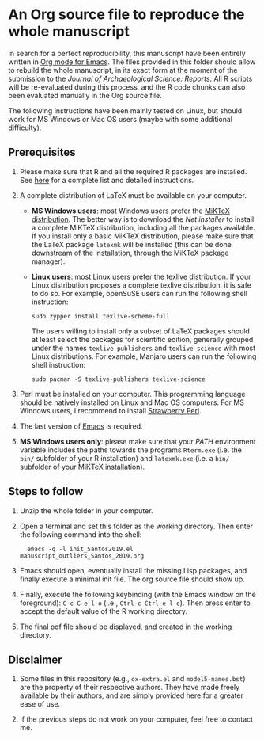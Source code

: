 An Org source file to reproduce the whole manuscript
====================================================

In search for a perfect reproducibility, this manuscript have been entirely written in [Org mode for Emacs](https://orgmode.org/). The files provided in this folder should allow to rebuild the whole manuscript, in its exact form at the moment of the submission to the *Journal of Archaeological Science: Reports*. All R scripts will be re-evaluated during this process, and the R code chunks can also been evaluated manually in the Org source file.

The following instructions have been mainly tested on Linux, but should work for MS Windows or Mac OS users (maybe with some additional difficulty).

## Prerequisites

1. Please make sure that R and all the required R packages are installed. See [here](https://gitlab.com/f.santos/reproducibility-package-for-santos-2019-jasr/blob/master/README.md) for a complete list and detailed instructions.

2. A complete distribution of LaTeX must be available on your computer.
   - **MS Windows users**: most Windows users prefer the [MiKTeX distribution](https://miktex.org/download). The better way is to download the *Net installer* to install a complete MiKTeX distribution, including all the packages available. If you install only a basic MiKTeX distribution, please make sure that the LaTeX package `latexmk` will be installed (this can be done downstream of the installation, through the MiKTeX package manager).
   - **Linux users**: most Linux users prefer the [texlive distribution](https://tug.org/texlive/). If your Linux distribution proposes a complete texlive distribution, it is safe to do so. For example, openSuSE users can run the following shell instruction:
	   
         sudo zypper install texlive-scheme-full
	   
      The users willing to install only a subset of LaTeX packages should at least select the packages for scientific edition, generally grouped under the names `texlive-publishers` and `texlive-science` with most Linux distributions. For example, Manjaro users can run the following shell instruction:

         sudo pacman -S texlive-publishers texlive-science

3. Perl must be installed on your computer. This programming language should be natively installed on Linux and Mac OS computers. For MS Windows users, I recommend to install [Strawberry Perl](http://strawberryperl.com/).

4. The last version of [Emacs](https://www.gnu.org/software/emacs/) is required.

5. **MS Windows users only**: please make sure that your *PATH* environment variable includes the paths towards the programs `Rterm.exe` (i.e. the `bin/` subfolder of your R installation) and `latexmk.exe` (i.e. a `bin/` subfolder of your MiKTeX installation).

## Steps to follow

1. Unzip the whole folder in your computer.

2. Open a terminal and set this folder as the working directory. Then enter the following command into the shell:

         emacs -q -l init_Santos2019.el manuscript_outliers_Santos_2019.org
	
3. Emacs should open, eventually install the missing Lisp packages, and finally execute a minimal init file. The org source file should show up.

4. Finally, execute the following keybinding (with the Emacs window on the foreground): `C-c C-e l o` (i.e., `Ctrl-c Ctrl-e l o`). Then press enter to accept the default value of the R working directory.

5. The final pdf file should be displayed, and created in the working directory.

## Disclaimer

1. Some files in this repository (e.g., `ox-extra.el` and `model5-names.bst`) are the property of their respective authors. They have made freely available by their authors, and are simply provided here for a greater ease of use.

2. If the previous steps do not work on your computer, feel free to contact me.
